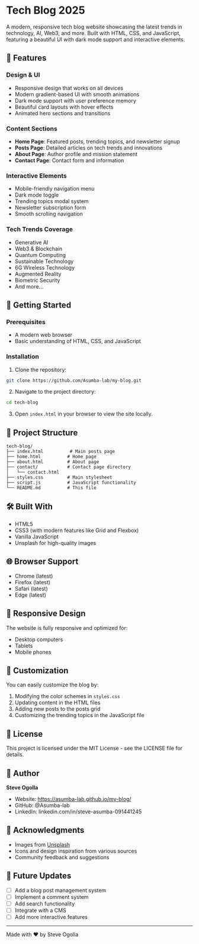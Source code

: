 # Tech Blog 2025

A modern, responsive tech blog website showcasing the latest trends in technology, AI, Web3, and more. Built with HTML, CSS, and JavaScript, featuring a beautiful UI with dark mode support and interactive elements.

## 🌟 Features

### Design & UI
- Responsive design that works on all devices
- Modern gradient-based UI with smooth animations
- Dark mode support with user preference memory
- Beautiful card layouts with hover effects
- Animated hero sections and transitions

### Content Sections
- **Home Page**: Featured posts, trending topics, and newsletter signup
- **Posts Page**: Detailed articles on tech trends and innovations
- **About Page**: Author profile and mission statement
- **Contact Page**: Contact form and information

### Interactive Elements
- Mobile-friendly navigation menu
- Dark mode toggle
- Trending topics modal system
- Newsletter subscription form
- Smooth scrolling navigation

### Tech Trends Coverage
- Generative AI
- Web3 & Blockchain
- Quantum Computing
- Sustainable Technology
- 6G Wireless Technology
- Augmented Reality
- Biometric Security
- And more...

## 🚀 Getting Started

### Prerequisites
- A modern web browser
- Basic understanding of HTML, CSS, and JavaScript

### Installation
1. Clone the repository:
```bash
git clone https://github.com/Asumba-lab/my-blog.git
```

2. Navigate to the project directory:
```bash
cd tech-blog
```

3. Open `index.html` in your browser to view the site locally.

## 📁 Project Structure
```
tech-blog/
├── index.html          # Main posts page
├── home.html          # Home page
├── about.html         # About page
├── contact/           # Contact page directory
│   └── contact.html
├── styles.css         # Main stylesheet
├── script.js          # JavaScript functionality
└── README.md          # This file
```

## 🛠️ Built With
- HTML5
- CSS3 (with modern features like Grid and Flexbox)
- Vanilla JavaScript
- Unsplash for high-quality images

## 🌐 Browser Support
- Chrome (latest)
- Firefox (latest)
- Safari (latest)
- Edge (latest)

## 📱 Responsive Design
The website is fully responsive and optimized for:
- Desktop computers
- Tablets
- Mobile phones

## 🎨 Customization
You can easily customize the blog by:
1. Modifying the color schemes in `styles.css`
2. Updating content in the HTML files
3. Adding new posts to the posts grid
4. Customizing the trending topics in the JavaScript file

## 📝 License
This project is licensed under the MIT License - see the LICENSE file for details.

## 👤 Author
**Steve Ogolla**
- Website:  https://asumba-lab.github.io/my-blog/
- GitHub: @Asumba-lab
- LinkedIn: linkedin.com/in/steve-asumba-091441245

## 🙏 Acknowledgments
- Images from [Unsplash](https://unsplash.com)
- Icons and design inspiration from various sources
- Community feedback and suggestions

## 🔄 Future Updates
- [ ] Add a blog post management system
- [ ] Implement a comment system
- [ ] Add search functionality
- [ ] Integrate with a CMS
- [ ] Add more interactive features

---

Made with ❤️ by Steve Ogolla 
